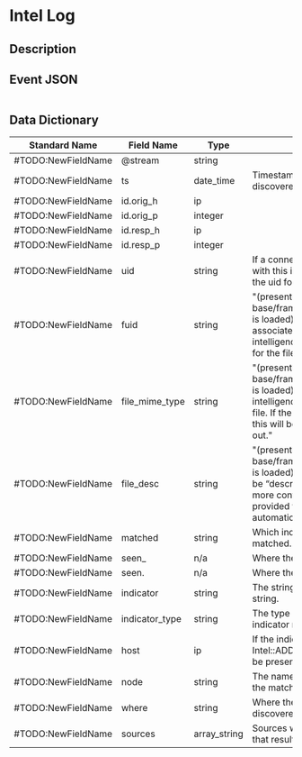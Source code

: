 # Intel Log

## Description

## Event JSON

```json
```

## Data Dictionary

|	        Standard Name       	|            Field Name             |       	    Type            	|   	    Description          	|	     Sample Value           	|
|	-------------------------------	|	-------------------------------	|	-------------------------------	|	-------------------------------	|	-------------------------------	|
|#TODO:NewFieldName|@stream|string||
|#TODO:NewFieldName|ts|date_time|Timestamp when the data was discovered.|
|#TODO:NewFieldName|id.orig_h|ip||
|#TODO:NewFieldName|id.orig_p|integer||
|#TODO:NewFieldName|id.resp_h|ip||
|#TODO:NewFieldName|id.resp_p|integer||
|#TODO:NewFieldName|uid|string|If a connection was associated with this intelligence hit, this is the uid for the connection|
|#TODO:NewFieldName|fuid|string|"(present if base/frameworks/intel/files.bro is loaded) If a file was associated with this intelligence hit, this is the uid for the file."|
|#TODO:NewFieldName|file_mime_type|string|"(present if base/frameworks/intel/files.bro is loaded) A mime type if the intelligence hit is related to a file. If the $f field is provided this will be automatically filled out."|
|#TODO:NewFieldName|file_desc|string|"(present if base/frameworks/intel/files.bro is loaded) Frequently files can be “described” to give a bit more context. If the $f field is provided this field will be automatically filled out."|
|#TODO:NewFieldName|matched|string|Which indicator types matched.|
|#TODO:NewFieldName|seen_|n/a|Where the data was seen.|
|#TODO:NewFieldName|seen.|n/a|Where the data was seen.|
|#TODO:NewFieldName|indicator|string|The string if the data is about a string.|
|#TODO:NewFieldName|indicator_type|string|The type of data that the indicator represents.|
|#TODO:NewFieldName|host|ip|If the indicator type was Intel::ADDR, then this field will be present.|
|#TODO:NewFieldName|node|string|The name of the node where the match was discovered.|
|#TODO:NewFieldName|where|string|Where the data was discovered.|
|#TODO:NewFieldName|sources|array_string|Sources which supplied data that resulted in this match.|"""Conn::IN_RESP"";""SSL::IN_SERVER_NAME"";""DNS::IN_REQUEST"";""HTTP::IN_HOST_HEADER"""